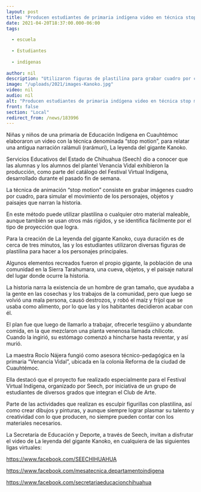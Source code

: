 ```yaml
---
layout: post
title: "Producen estudiantes de primaria indígena video en técnica stop motion"
date: 2021-04-20T18:37:00.000-06:00
tags:
  
  - escuela
  
  - Estudiantes
  
  - indígenas
  
author: nil
description: "Utilizaron figuras de plastilina para grabar cuadro por cuadro, La leyenda del gigante Kanoko, una antigua narración ralámuli (rarámuri), que presentaron en el Festival Virtual Indígena, informa Seech"
image: "/uploads/2021/images-Kanoko.jpg"
video: nil
audio: nil
alt: "Producen estudiantes de primaria indígena video en técnica stop motion"
front: false
section: "Local"
redirect_from: /news/183996
---
```


Niñas y niños de una primaria de Educación Indígena en Cuauhtémoc elaboraron un video con la técnica denominada “stop motion”, para relatar una antigua narración ralámuli (rarámuri), La leyenda del gigante Kanoko.

 

Servicios Educativos del Estado de Chihuahua (Seech) dio a conocer que las alumnas y los alumnos del plantel Venancia Vidal exhibieron la producción, como parte del catálogo del Festival Virtual Indígena, desarrollado durante el pasado fin de semana.

 

La técnica de animación “stop motion” consiste en grabar imágenes cuadro por cuadro, para simular el movimiento de los personajes, objetos y paisajes que narran la historia.

 

En este método puede utilizar plastilina o cualquier otro material maleable, aunque también se usan otros más rígidos, y se identifica fácilmente por el tipo de proyección que logra.

 

Para la creación de La leyenda del gigante Kanoko, cuya duración es de cerca de tres minutos, las y los estudiantes utilizaron diversas figuras de plastilina para hacer a los personajes principales.

 

Algunos elementos recreados fueron el propio gigante, la población de una comunidad en la Sierra Tarahumara, una cueva, objetos, y el paisaje natural del lugar donde ocurre la historia.

 

La historia narra la existencia de un hombre de gran tamaño, que ayudaba a la gente en las cosechas y los trabajos de la comunidad, pero que luego se volvió una mala persona, causó destrozos, y robó el maíz y frijol que se usaba como alimento, por lo que las y los habitantes decidieron acabar con él.

 

El plan fue que luego de llamarlo a trabajar, ofrecerle tesgüino y abundante comida, en la que mezclaron una planta venenosa llamada chilicote. Cuando la ingirió, su estómago comenzó a hincharse hasta reventar, y así murió.

 

La maestra Rocío Nájera fungió como asesora técnico-pedagógica en la primaria “Venancia Vidal”, ubicada en la colonia Reforma de la ciudad de Cuauhtémoc.

 

Ella destacó que el proyecto fue realizado especialmente para el Festival Virtual Indígena, organizado por Seech, por iniciativa de un grupo de estudiantes de diversos grados que integran el Club de Arte.

 

Parte de las actividades que realizan es esculpir figurillas con plastilina, así como crear dibujos y pinturas, y aunque siempre lograr plasmar su talento y creatividad con lo que producen, no siempre pueden contar con los materiales necesarios.

 

La Secretaría de Educación y Deporte, a través de Seech, invitan a disfrutar el video de La leyenda del gigante Kanoko, en cualquiera de las siguientes ligas virtuales:


https://www.facebook.com/SEECHIHUAHUA 


https://www.facebook.com/mesatecnica.departamentoindigena 


https://www.facebook.com/secretariaeducacionchihuahua 